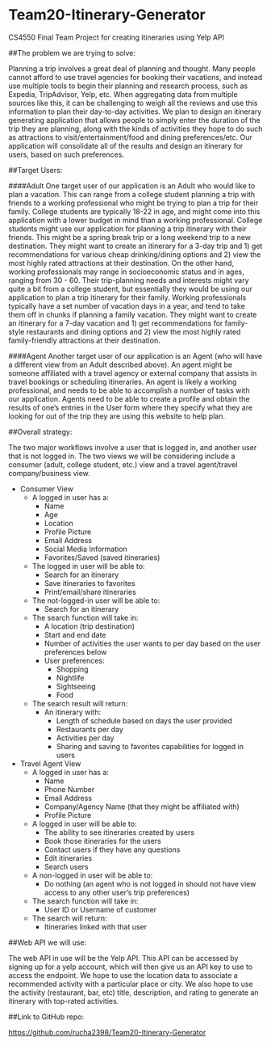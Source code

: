 # Team20-Itinerary-Generator
CS4550 Final Team Project for creating itineraries using Yelp API

##The problem we are trying to solve:

Planning a trip involves a great deal of planning and thought. Many people cannot afford to use travel agencies for booking their vacations, and instead use multiple tools to begin their planning and research process, such as Expedia, TripAdvisor, Yelp, etc. When aggregating data from multiple sources like this, it can be challenging to weigh all the reviews and use this information to plan their day-to-day activities. We plan to design an itinerary generating application that allows people to simply enter the duration of the trip they are planning, along with the kinds of activities they hope to do such as attractions to visit/entertainment/food and dining preferences/etc. Our application will consolidate all of the results and design an itinerary for users, based on such preferences.  

##Target Users:

####Adult
One target user of our application is an Adult who would like to plan a vacation. This can range from a college student planning a trip with friends to a working professional who might be trying to plan a trip for their family. College students are typically 18-22 in age, and might come into this application with a lower budget in mind than a working professional. College students might use our application for planning a trip itinerary with their friends. This might be a spring break trip or a long weekend trip to a new destination. They might want to create an itinerary for a 3-day trip and 1) get recommendations for various cheap drinking/dining options and 2) view the most highly rated attractions at their destination. On the other hand, working professionals may range in socioeconomic status and in ages, ranging from 30 - 60. Their trip-planning needs and interests might vary quite a bit from a college student, but essentially they would be using our application to plan a trip itinerary for their family. Working professionals typically have a set number of vacation days in a year, and tend to take them off in chunks if planning a family vacation. They might want to create an itinerary for a 7-day vacation and 1) get recommendations for family-style restaurants and dining options and 2) view the most highly rated family-friendly attractions at their destination. 

####Agent
Another target user of our application is an Agent (who will have a different view from an Adult described above). An agent might be someone affiliated with a travel agency or external company that assists in travel bookings or scheduling itineraries. An agent is likely a working professional, and needs to be able to accomplish a number of tasks with our application. Agents need to be able to create a profile and obtain the results of one’s entries in the User form where they specify what they are looking for out of the trip they are using this website to help plan. 

##Overall strategy:

The two major workflows involve a user that is logged in, and another user that is not logged in. The two views we will be considering include a consumer (adult, college student, etc.) view and a travel agent/travel company/business view. 
* Consumer View
   * A logged in user has a:
      * Name
      * Age
      * Location
      * Profile Picture
      * Email Address
      * Social Media Information
      * Favorites/Saved (saved itineraries)
   * The logged in user will be able to:
      * Search for an itinerary
      * Save itineraries to favorites
      * Print/email/share itineraries
   * The not-logged-in user will be able to:
      * Search for an itinerary
   * The search function will take in:
      * A location (trip destination) 
      * Start and end date
      * Number of activities the user wants to per day based on the user preferences below
      * User preferences:
         * Shopping
         * Nightlife
         * Sightseeing
         * Food
   * The search result will return:
      * An itinerary with:
         * Length of schedule based on days the user provided
         * Restaurants per day
         * Activities per day
         * Sharing and saving to favorites capabilities for logged in users
* Travel Agent View
   * A logged in user has a:
      * Name
      * Phone Number
      * Email Address
      * Company/Agency Name (that they might be affiliated with)
      * Profile Picture
   * A logged in user will be able to:
      * The ability to see itineraries created by users
      * Book those itineraries for the users
      * Contact users if they have any questions
      * Edit itineraries
      * Search users
   * A non-logged in user will be able to:
      * Do nothing (an agent who is not logged in should not have view access to any other user’s trip preferences) 
   * The search function will take in:
      * User ID or Username of customer
   * The search will return:
      * Itineraries linked with that user

##Web API we will use:

The web API in use will be the Yelp API. This API can be accessed by signing up for a yelp account, which will then give us an API key to use to access the endpoint. We hope to use the location data to associate a recommended activity with a particular place or city. We also hope to use the activity (restaurant, bar, etc) title, description, and rating to generate an itinerary with top-rated activities. 

##Link to GitHub repo:

https://github.com/rucha2398/Team20-Itinerary-Generator



